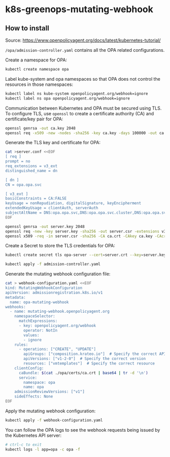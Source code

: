 # k8s-greenops-mutating-webhook

## How to install

Source: https://www.openpolicyagent.org/docs/latest/kubernetes-tutorial/

`/opa/admission-controller.yaml` contains all the OPA related configurations.


Create a namespace for OPA:
```bash
kubectl create namespace opa
```

Label kube-system and opa namespaces so that OPA does not control the resources in those namespaces:
```bash
kubectl label ns kube-system openpolicyagent.org/webhook=ignore
kubectl label ns opa openpolicyagent.org/webhook=ignore
```

Communication between Kubernetes and OPA must be secured using TLS. 
To configure TLS, use `openssl` to create a certificate authority (CA) and certificate/key pair for OPA:
```bash
openssl genrsa -out ca.key 2048
openssl req -x509 -new -nodes -sha256 -key ca.key -days 100000 -out ca.crt -subj "/CN=admission_ca"
```

Generate the TLS key and certificate for OPA:
```bash
cat >server.conf <<EOF
[ req ]
prompt = no
req_extensions = v3_ext
distinguished_name = dn

[ dn ]
CN = opa.opa.svc

[ v3_ext ]
basicConstraints = CA:FALSE
keyUsage = nonRepudiation, digitalSignature, keyEncipherment
extendedKeyUsage = clientAuth, serverAuth
subjectAltName = DNS:opa.opa.svc,DNS:opa.opa.svc.cluster,DNS:opa.opa.svc.cluster.local
EOF
```

```bash
openssl genrsa -out server.key 2048
openssl req -new -key server.key -sha256 -out server.csr -extensions v3_ext -config server.conf
openssl x509 -req -in server.csr -sha256 -CA ca.crt -CAkey ca.key -CAcreateserial -out server.crt -days 100000 -extensions v3_ext -extfile server.conf
```

Create a Secret to store the TLS credentials for OPA:
```bash
kubectl create secret tls opa-server --cert=server.crt --key=server.key --namespace opa
```

```bash
kubectl apply -f admission-controller.yaml
```

Generate the mutating webhook configuration file:

```bash
cat > webhook-configuration.yaml <<EOF
kind: MutatingWebhookConfiguration
apiVersion: admissionregistration.k8s.io/v1
metadata:
  name: opa-mutating-webhook
webhooks:
  - name: mutating-webhook.openpolicyagent.org
    namespaceSelector:
      matchExpressions:
      - key: openpolicyagent.org/webhook
        operator: NotIn
        values:
        - ignore
    rules:
      - operations: ["CREATE", "UPDATE"]
        apiGroups: ["composition.krateo.io"]  # Specify the correct API group
        apiVersions: ["v1-2-0"]  # Specify the correct version
        resources: ["vmtemplates"]  # Specify the correct resource
    clientConfig:
      caBundle: $(cat ./opa/certs/ca.crt | base64 | tr -d '\n')
      service:
        namespace: opa
        name: opa
    admissionReviewVersions: ["v1"]
    sideEffects: None
EOF
```

Apply the mutating webhook configuration:
```bash
kubectl apply -f webhook-configuration.yaml
```

You can follow the OPA logs to see the webhook requests being issued by the Kubernetes API server:

```bash
# ctrl-c to exit
kubectl logs -l app=opa -c opa -f
```
